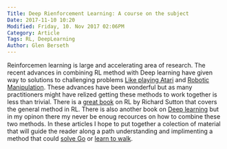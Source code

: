 ```yaml
---
Title: Deep Rienforcement Learning: A course on the subject 
Date: 2017-11-10 10:20
Modified: Friday, 10. Nov 2017 02:06PM 
Category: Article
Tags: RL, DeepLearning
Author: Glen Berseth
---
```


Reinforcemen learning is large and accelerating area of research. The recent advances in combining RL method with Deep learning have given way to solutions to challenging problems [Like playing Atari](https://www.nature.com/articles/nature14236) and [Robotic Manipulation](https://www.bloomberg.com/features/2015-preschool-for-robots/). These advances have been wonderful but as many practitioners might have relized getting these methods to work together is less than trivial. There is a [great book](http://incompleteideas.net/sutton/book/the-book.html) on RL by Richard Sutton that covers the general method in RL. There is also another book on [Deep learning](http://www.deeplearningbook.org/) but in my opinon there my never be enoug recources on how to combine these two methods. In these articles I hope to put together a colection of material that will guide the reader along a path understanding and implimenting a method that could [solve Go](https://research.googleblog.com/2016/01/alphago-mastering-ancient-game-of-go.html) or [learn to walk](http://www.cs.ubc.ca/~van/papers/2017-TOG-deepLoco/index.html). 

